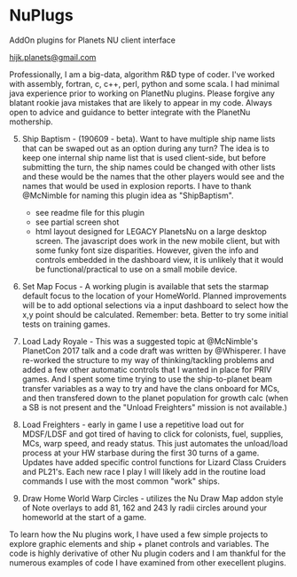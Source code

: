 # NuPlugs
AddOn plugins for Planets NU client interface

hijk.planets@gmail.com

Professionally, I am a big-data, algorithm R&D type of coder. I've worked with assembly, fortran, c, c++, perl, python and some scala. I had minimal java experience prior to working on PlanetNu plugins. Please forgive any blatant rookie java mistakes that are likely to appear in my code. Always open to advice and guidance to better integrate with the PlanetNu mothership. 


5) Ship Baptism - (190609 - beta). Want to have multiple ship name lists that can be swaped out as an option during any turn? The idea is to keep one internal ship name list that is used client-side, but before submitting the turn, the ship names could be changed with other lists and these would be the names that the other players would see and the names that would be used in explosion reports. I have to thank @McNimble for naming this plugin idea as "ShipBaptism". 
     - see readme file for this plugin
     - see partial screen shot
     - html layout designed for LEGACY PlanetsNu on a large desktop screen. The javascript does work in the new mobile client, but with some funky font size disparities. However, given the info and controls embedded in the dashboard view, it is unlikely that it would be functional/practical to use on a small mobile device.

4) Set Map Focus -  A working plugin is available that sets the starmap default focus to the location of your HomeWorld. Planned improvements will be to add optional selections via a input dashboard to select how the x,y point should be calculated. Remember: beta. Better to try some initial tests on training games.

3) Load Lady Royale - This was a suggested topic at @McNimble's PlanetCon 2017 talk and a code draft was written by @Whisperer. I have re-worked the structure to my way of thinking/tackling problems and added a few other automatic controls that I wanted in place for PRIV games. And I spent some time trying to use the ship-to-planet beam transfer variables as a way to try and have the clans onboard for MCs, and then transfered down to the planet population for growth calc (when a SB is not present and the "Unload Freighters" mission is not available.)

2) Load Freighters  - early in game I use a repetitive load out for MDSF/LDSF and got tired of having to click for  colonists, fuel, supplies, MCs, warp speed, and ready status. This just automates the unload/load process at your HW starbase during the first 30 turns of a game. Updates have added specific control functions for Lizard Class Cruiders and PL21's. Each new race I play I will likely add in the routine load commands I use with the most common "work" ships.

1) Draw Home World Warp Circles - utilizes the Nu Draw Map addon style of Note overlays to add 81, 162 and 243 ly radii circles around your homeworld at the start of a game.

To learn how the Nu plugins work, I have used a few simple projects to explore graphic elements and ship + planet controls and variables. The code is highly derivative of other Nu plugin coders and I am thankful for the numerous examples of code I have examined from other execellent plugins.








